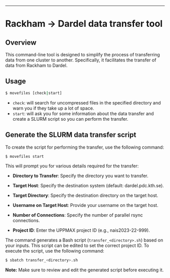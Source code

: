 ---

# Rackham -> Dardel data transfer tool

## Overview

This command-line tool is designed to simplify the process of transferring data from one cluster to another. Specifically, it facilitates the transfer of data from Rackham to Dardel.

## Usage

```bash
$ movefiles [check|start]
```

- `check`: will search for uncompressed files in the specified directory and warn you if they take up a lot of space.
- `start`: will ask you for some information about the data transfer and create a SLURM script so you can perform the transfer.

## Generate the SLURM data transfer script

To create the script for performing the transfer, use the following command:

```bash
$ movefiles start
```

This will prompt you for various details required for the transfer:

- **Directory to Transfer**: Specify the directory you want to transfer.

- **Target Host**: Specify the destination system (default: dardel.pdc.kth.se).

- **Target Directory**: Specify the destination directory on the target host.

- **Username on Target Host**: Provide your username on the target host.

- **Number of Connections**: Specify the number of parallel rsync connections.

- **Project ID**: Enter the UPPMAX project ID (e.g., nais2023-22-999).

The command generates a Bash script (`transfer_<directory>.sh`) based on your inputs. This script can be edited to set the correct project ID. To execute the script, use the following command:

```bash
$ sbatch transfer_<directory>.sh
```

**Note:** Make sure to review and edit the generated script before executing it.

